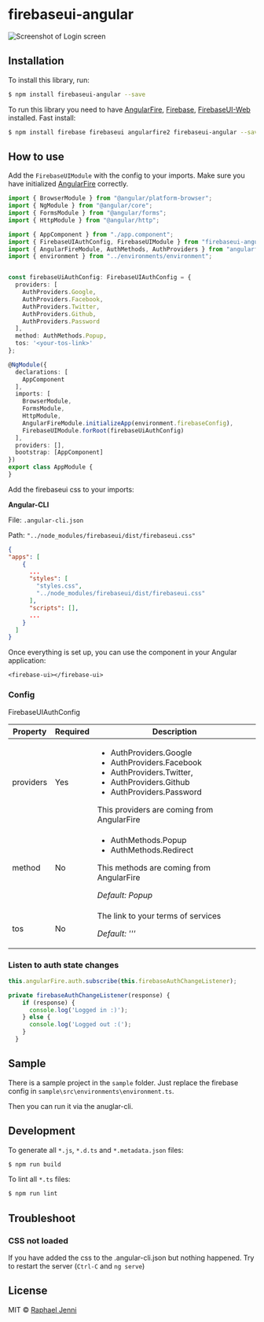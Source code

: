 # firebaseui-angular

![Screenshot of Login screen](https://raw.githubusercontent.com/RaphaelJenni/FirebaseUI-Angular/master/assets/LoginScreen.PNG)

## Installation

To install this library, run:

```bash
$ npm install firebaseui-angular --save
```

To run this library you need to have [AngularFire](https://github.com/angular/angularfire2), [Firebase](https://firebase.google.com/docs/web/setup), 
[FirebaseUI-Web](https://github.com/firebase/firebaseui-web) installed.
Fast install:
```bash
$ npm install firebase firebaseui angularfire2 firebaseui-angular --save
```

## How to use

Add the `FirebaseUIModule` with the config to your imports. Make sure you have initialized [AngularFire](https://github.com/angular/angularfire2) correctly.


```typescript
import { BrowserModule } from "@angular/platform-browser";
import { NgModule } from "@angular/core";
import { FormsModule } from "@angular/forms";
import { HttpModule } from "@angular/http";

import { AppComponent } from "./app.component";
import { FirebaseUIAuthConfig, FirebaseUIModule } from "firebaseui-angular";
import { AngularFireModule, AuthMethods, AuthProviders } from "angularfire2";
import { environment } from "../environments/environment";


const firebaseUiAuthConfig: FirebaseUIAuthConfig = {
  providers: [
    AuthProviders.Google,
    AuthProviders.Facebook,
    AuthProviders.Twitter,
    AuthProviders.Github,
    AuthProviders.Password
  ],
  method: AuthMethods.Popup,
  tos: '<your-tos-link>'
};

@NgModule({
  declarations: [
    AppComponent
  ],
  imports: [
    BrowserModule,
    FormsModule,
    HttpModule,
    AngularFireModule.initializeApp(environment.firebaseConfig),
    FirebaseUIModule.forRoot(firebaseUiAuthConfig)
  ],
  providers: [],
  bootstrap: [AppComponent]
})
export class AppModule {
}

```

Add the firebaseui css to your imports:

**Angular-CLI**

File: `.angular-cli.json`

Path: `"../node_modules/firebaseui/dist/firebaseui.css"`
```json
{
"apps": [
    {
      ...
      "styles": [
        "styles.css",
        "../node_modules/firebaseui/dist/firebaseui.css"
      ],
      "scripts": [],
      ...
    }
  ]
}
```

Once everything is set up, you can use the component in your Angular application:

```angular2html
<firebase-ui></firebase-ui>
```

### Config

FirebaseUIAuthConfig

<table>
<thead>
<tr>
<th>Property</th>
<th>Required</th>
<th>Description</th>
</tr>
</thead>
<tbody>
<tr>
<td>providers</td>
<td>Yes</td>
<td>
<ul>
<li>AuthProviders.Google</li>
<li>AuthProviders.Facebook</li>
<li>AuthProviders.Twitter,</li>
<li>AuthProviders.Github</li>
<li>AuthProviders.Password</li>
</ul>
This providers are coming from AngularFire
</td>
</tr>
<tr>
<td>method</td>
<td>No</td>
<td>
<ul>
<li>AuthMethods.Popup</li>
<li>AuthMethods.Redirect</li>
</ul>
This methods are coming from AngularFire

<i>Default: Popup</i>
</td>
</tr>
<tr>
<td>tos</td>
<td>No</td>
<td>
The link to your terms of services

<i>Default: '''</i>
</td>
</tr>
</tbody>
</table>

### Listen to auth state changes
```typescript
this.angularFire.auth.subscribe(this.firebaseAuthChangeListener);

private firebaseAuthChangeListener(response) {
    if (response) {
      console.log('Logged in :)');
    } else {
      console.log('Logged out :(');
    }
  }
```

## Sample

There is a sample project in the `sample` folder.
Just replace the firebase config in `sample\src\environments\environment.ts`.

Then you can run it via the anuglar-cli.

## Development

To generate all `*.js`, `*.d.ts` and `*.metadata.json` files:

```bash
$ npm run build
```

To lint all `*.ts` files:

```bash
$ npm run lint
```

## Troubleshoot
### CSS not loaded
If you have added the css to the .angular-cli.json but nothing happened. Try to restart the server (`Ctrl-C` and `ng serve`)

## License

MIT © [Raphael Jenni](mailto:info@rjenni.ch)
